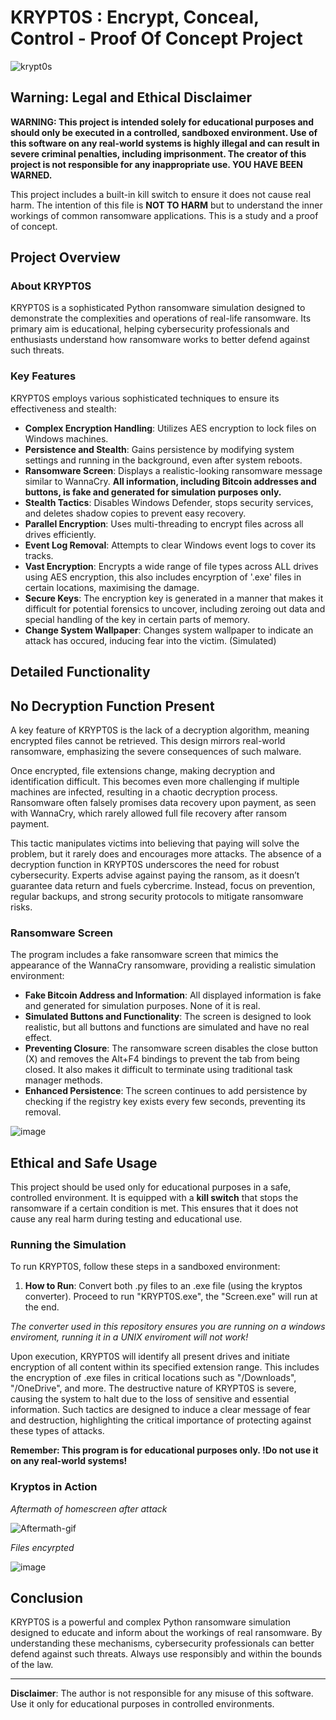 # KRYPT0S : Encrypt, Conceal, Control - Proof Of Concept Project
![krypt0s](https://github.com/user-attachments/assets/8f59a03b-5222-41f1-b370-3ed15ef1b735)

## **Warning: Legal and Ethical Disclaimer**

**WARNING: This project is intended solely for educational purposes and should only be executed in a controlled, sandboxed environment. Use of this software on any real-world systems is highly illegal and can result in severe criminal penalties, including imprisonment. The creator of this project is not responsible for any inappropriate use. YOU HAVE BEEN WARNED.**

This project includes a built-in kill switch to ensure it does not cause real harm. The intention of this file is **NOT TO HARM** but to understand the inner workings of common ransomware applications. This is a study and a proof of concept.

## **Project Overview**

### **About KRYPT0S**

KRYPT0S is a sophisticated Python ransomware simulation designed to demonstrate the complexities and operations of real-life ransomware. Its primary aim is educational, helping cybersecurity professionals and enthusiasts understand how ransomware works to better defend against such threats.

### **Key Features**

KRYPT0S employs various sophisticated techniques to ensure its effectiveness and stealth:

- **Complex Encryption Handling**: Utilizes AES encryption to lock files on Windows machines.
- **Persistence and Stealth**: Gains persistence by modifying system settings and running in the background, even after system reboots.
- **Ransomware Screen**: Displays a realistic-looking ransomware message similar to WannaCry. **All information, including Bitcoin addresses and buttons, is fake and generated for simulation purposes only.**
- **Stealth Tactics**: Disables Windows Defender, stops security services, and deletes shadow copies to prevent easy recovery.
- **Parallel Encryption**: Uses multi-threading to encrypt files across all drives efficiently.
- **Event Log Removal**: Attempts to clear Windows event logs to cover its tracks.
- **Vast Encryption**: Encrypts a wide range of file types across ALL drives using AES encryption, this also includes encyrption of '.exe' files in certain locations, maximising the damage.
- **Secure Keys**: The encryption key is generated in a manner that makes it difficult for potential forensics to uncover, including zeroing out data and special handling of the key in certain parts of memory.
- **Change System Wallpaper**: Changes system wallpaper to indicate an attack has occured, inducing fear into the victim. (Simulated)

## **Detailed Functionality**

## **No Decryption Function Present**

A key feature of KRYPT0S is the lack of a decryption algorithm, meaning encrypted files cannot be retrieved. This design mirrors real-world ransomware, emphasizing the severe consequences of such malware.

Once encrypted, file extensions change, making decryption and identification difficult. This becomes even more challenging if multiple machines are infected, resulting in a chaotic decryption process. Ransomware often falsely promises data recovery upon payment, as seen with WannaCry, which rarely allowed full file recovery after ransom payment.

This tactic manipulates victims into believing that paying will solve the problem, but it rarely does and encourages more attacks. The absence of a decryption function in KRYPT0S underscores the need for robust cybersecurity. Experts advise against paying the ransom, as it doesn’t guarantee data return and fuels cybercrime. Instead, focus on prevention, regular backups, and strong security protocols to mitigate ransomware risks.

### **Ransomware Screen**

The program includes a fake ransomware screen that mimics the appearance of the WannaCry ransomware, providing a realistic simulation environment:

- **Fake Bitcoin Address and Information**: All displayed information is fake and generated for simulation purposes. None of it is real.
- **Simulated Buttons and Functionality**: The screen is designed to look realistic, but all buttons and functions are simulated and have no real effect.
- **Preventing Closure**: The ransomware screen disables the close button (X) and removes the Alt+F4 bindings to prevent the tab from being closed. It also makes it difficult to terminate using traditional task manager methods.
- **Enhanced Persistence**: The screen continues to add persistence by checking if the registry key exists every few seconds, preventing its removal.

![image](https://github.com/user-attachments/assets/d3d7814d-7520-484a-b510-c3b9c5ad07c4)

## **Ethical and Safe Usage**

This project should be used only for educational purposes in a safe, controlled environment. It is equipped with a **kill switch** that stops the ransomware if a certain condition is met. This ensures that it does not cause any real harm during testing and educational use.

### **Running the Simulation**

To run KRYPT0S, follow these steps in a sandboxed environment:

1. **How to Run**: Convert both .py files to an .exe file (using the kryptos converter). Proceed to run "KRYPT0S.exe", the "Screen.exe" will run at the end.
   
_The converter used in this repository ensures you are running on a windows enviroment, running it in a UNIX enviroment will not work!_

Upon execution, KRYPT0S will identify all present drives and initiate encryption of all content within its specified extension range. This includes the encryption of .exe files in critical locations such as "/Downloads", "/OneDrive", and more. The destructive nature of KRYPT0S is severe, causing the system to halt due to the loss of sensitive and essential information. Such tactics are designed to induce a clear message of fear and destruction, highlighting the critical importance of protecting against these types of attacks.

**Remember: This program is for educational purposes only. !Do not use it on any real-world systems!**

### **Kryptos in Action**

_Aftermath of homescreen after attack_

![Aftermath-gif](https://github.com/user-attachments/assets/d99e527d-c4dc-4503-b03a-ea3ef7b69a76)

_Files encyrpted_

![image](https://github.com/user-attachments/assets/6d9cd5a8-93a7-4663-af5e-6981fc7fa9b9)

## **Conclusion**

KRYPT0S is a powerful and complex Python ransomware simulation designed to educate and inform about the workings of real ransomware. By understanding these mechanisms, cybersecurity professionals can better defend against such threats. Always use responsibly and within the bounds of the law.

---

**Disclaimer**: The author is not responsible for any misuse of this software. Use it only for educational purposes in controlled environments.

